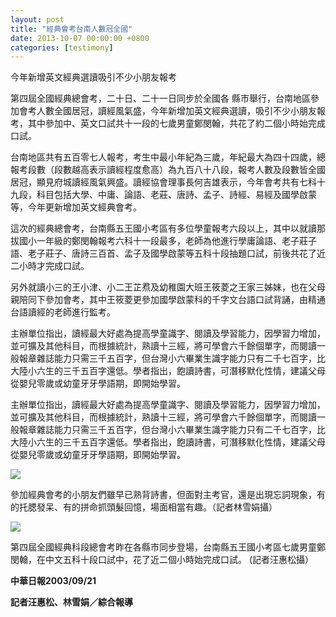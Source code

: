 ```yaml
---
layout: post
title: "經典會考台南人數冠全國"
date: 2013-10-07 00:00:00 +0800
categories: [testimony]
---
```


今年新增英文經典選讀吸引不少小朋友報考 　 　

第四屆全國經典總會考，二十日、二十一日同步於全國各 縣市舉行，台南地區參加會考人數全國居冠，讀經風氣盛，今年新增加英文經典選讀，吸引不少小朋友報考，其中參加中、英文口試共十一段的七歲男童鄭閔翰，共花了約二個小時始完成口試。 

 

台南地區共有五百零七人報考，考生中最小年紀為三歲，年紀最大為四十四歲，總報考段數（段數越高表示讀經程度愈高）為九百八十八段，報考人數及段數皆全國居冠，顯見府城讀經風氣興盛。讀經協會理事長何吉雄表示，今年會考共有七科十九段，科目包括大學、中庸、論語、老莊、唐詩、孟子、詩經、易經及國學啟蒙等，今年更新增加英文經典會考。

 
這次的經典總會考，台南縣五王國小考區有多位學童報考六段以上，其中以就讀那拔國小一年級的鄭閔翰報考六科十一段最多，老師為他進行學庸論語、老子莊子語、老子莊子、唐詩三百首、孟子及國學啟蒙等五科十段抽題口試，前後共花了近二小時才完成口試。 　　

 

另外就讀小三的王小津、小二王芷焄及幼稚園大班王筱菱之王家三姊妹，也在父母親陪同下參加會考，其中王筱菱更參加國學啟蒙科的千字文台語口試背誦，由精通台語讀經的老師進行監考。 　　

 

主辦單位指出，讀經最大好處為提高學童識字、閱讀及學習能力，因學習力增加，並可擴及其他科目，而根據統計，熟讀十三經，將可學會六千餘個單字，而閱讀一般報章雜誌能力只需三千五百字，但台灣小六畢業生識字能力只有二千七百字，比大陸小六生的三千五百字還低。學者指出，飽讀詩書，可潛移默化性情，建議父母從嬰兒零歲或幼童牙牙學語期，即開始學習。	


主辦單位指出，讀經最大好處為提高學童識字、閱讀及學習能力，因學習力增加，並可擴及其他科目，而根據統計，熟讀十三經，將可學會六千餘個單字，而閱讀一般報章雜誌能力只需三千五百字，但台灣小六畢業生識字能力只有二千七百字，比大陸小六生的三千五百字還低。學者指出，飽讀詩書，可潛移默化性情，建議父母從嬰兒零歲或幼童牙牙學語期，即開始學習。	 	

![]({{site.baseurl}}/assets/images/會考1.jpg)

參加經典會考的小朋友們雖早已熟背詩書，但面對主考官，還是出現忘詞現象，有的托腮發呆、有的拼命抓頭髮回憶，場面相當有趣。（記者林雪娟攝）
 
![]({{site.baseurl}}/assets/images/會考2.jpg)

第四屆全國經典科段總會考昨在各縣市同步登場，台南縣五王國小考區七歲男童鄭閔翰，在中文五科十段口試中，花了近二個小時始完成口試。 (記者汪惠松攝）

 	 
**中華日報2003/09/21**　

**記者汪惠松、林雪娟／綜合報導** 　
